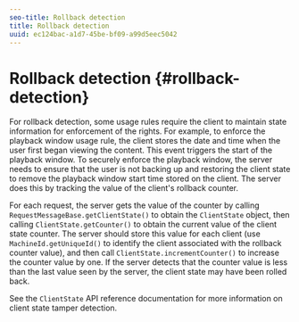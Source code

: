 ```yaml
---
seo-title: Rollback detection
title: Rollback detection
uuid: ec124bac-a1d7-45be-bf09-a99d5eec5042
---
```


# Rollback detection {#rollback-detection}

For rollback detection, some usage rules require the client to maintain state information for enforcement of the rights. For example, to enforce the playback window usage rule, the client stores the date and time when the user first began viewing the content. This event triggers the start of the playback window. To securely enforce the playback window, the server needs to ensure that the user is not backing up and restoring the client state to remove the playback window start time stored on the client. The server does this by tracking the value of the client's rollback counter.

For each request, the server gets the value of the counter by calling `RequestMessageBase.getClientState()` to obtain the `ClientState` object, then calling `ClientState.getCounter()` to obtain the current value of the client state counter. The server should store this value for each client (use `MachineId.getUniqueId()` to identify the client associated with the rollback counter value), and then call `ClientState.incrementCounter()` to increase the counter value by one. If the server detects that the counter value is less than the last value seen by the server, the client state may have been rolled back.

See the `ClientState` API reference documentation for more information on client state tamper detection. 
